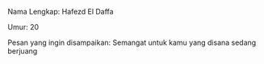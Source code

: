 Nama Lengkap: Hafezd El Daffa

Umur: 20

Pesan yang ingin disampaikan: Semangat untuk kamu yang disana sedang berjuang
